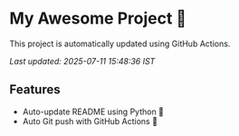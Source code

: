 # My Awesome Project 🚀

This project is automatically updated using GitHub Actions.

_Last updated: 2025-07-11 15:48:36 IST_

## Features
- Auto-update README using Python 🐍
- Auto Git push with GitHub Actions 🤖
